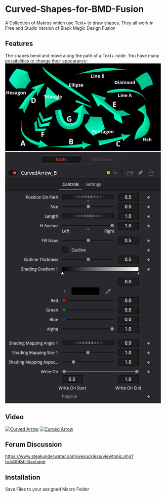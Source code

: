 # Curved-Shapes-for-BMD-Fusion
A Collection of Makros which use Text+ to draw shapes. They all work in Free and Studio Version of Black Magic Design Fusion
## Features
The shapes bend and move along the path of a Text+ node. You have many possibilities to change their appearance:
![Available Shapes](https://github.com/Tida-Support/Curved-Shapes-for-BMD-Fusion/blob/main/CurvedShapes.png)
![Control Surface](https://github.com/Tida-Support/Curved-Shapes-for-BMD-Fusion/blob/main/CurvedShapesControls.png)
## Video
[![Curved Arrow](https://img.youtube.com/vi/TlIKzzekhDQ/0.jpg)](https://www.youtube.com/watch?v=TlIKzzekhDQ)
[![Curved Arrow](https://img.youtube.com/vi/77vSJblTWQE/0.jpg)](https://www.youtube.com/watch?v=77vSJblTWQE)

## Forum Discussion
https://www.steakunderwater.com/wesuckless/viewtopic.php?t=5499&hilit=shape
## Installation
Save Files to your assigned Macro Folder
